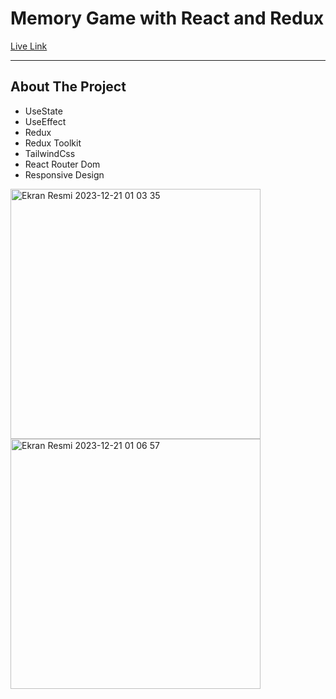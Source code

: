<h1> Memory Game with React and Redux</h1>

<a href="https://memorygame-tg.netlify.app/" target="_blank" >Live Link</a>


<hr/>

<h2>About The Project</h2>

<ul>
  <li>UseState</li>
  <li>UseEffect</li>
  <li>Redux</li>
  <li>Redux Toolkit</li>
  <li>TailwindCss</li>
  <li>React Router Dom</li>
  <li>Responsive Design</li>
</ul>
<img width="400" alt="Ekran Resmi 2023-12-21 01 03 35" src="https://github.com/tugbagulertg/MemoryGame/assets/102370994/0bbcf98b-63a8-471c-89b5-f6e5b7ab35d0">

<img width="400" alt="Ekran Resmi 2023-12-21 01 06 57" src="https://github.com/tugbagulertg/MemoryGame/assets/102370994/a159ea2a-eb2e-49e7-bea6-d0632e2081ee">
